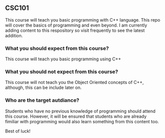 ## CSC101

This course will teach you basic programming with C++ language. This repo will cover the basics of programming and even beyond. I am currently adding content to this respository so visit frequently to see the latest addition.

### What you should expect from this course?
This course will teach you basic programming using C++

### What you should not expect from this course?
This course will not teach you the Object Oriented concepts of C++, although, this can be include later on.

### Who are the target autdiance?
Students who have no previous knowledge of programming should attend this course. However, it will be ensured that students who are already fimiliar with programming would also learn something from this content too.

Best of luck!
